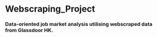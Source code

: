 # Webscraping_Project
### Data-oriented job market analysis utilising webscraped data from Glassdoor HK.

